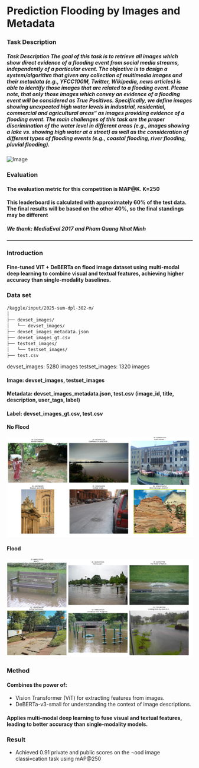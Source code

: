 # Prediction Flooding by Images and Metadata
### Task Description
##### Task Description The goal of this task is to retrieve all images which show direct evidence of a flooding event from social media streams, independently of a particular event. The objective is to design a system/algorithm that given any collection of multimedia images and their metadata (e.g., YFCC100M, Twitter, Wikipedia, news articles) is able to identify those images that are related to a flooding event. Please note, that only those images which convey an evidence of a flooding event will be considered as True Positives. Specifically, we define images showing unexpected high water levels in industrial, residential, commercial and agricultural areas“ as images providing evidence of a flooding event. The main challenges of this task are the proper discrimination of the water level in different areas (e.g., images showing a lake vs. showing high water at a street) as well as the consideration of different types of flooding events (e.g., coastal flooding, river flooding, pluvial flooding).

![Image](https://multimediaeval.github.io/2017-Multimedia-Satellite-Task/Preview_DIRSM.png)

### Evaluation
#### The evaluation metric for this competition is MAP@K. K=250
#### This leaderboard is calculated with approximately 60% of the test data. The final results will be based on the other 40%, so the final standings may be different
##### We thank: MediaEval 2017 and Pham Quang Nhat Minh
-----------------------------------------------------------------------------------------------------------------------------------------------------------------------------------------------------------------------------------------------------------------------------------------------
### Introduction
#### Fine-tuned ViT + DeBERTa on flood image dataset using multi-modal deep learning to combine visual and textual features, achieving higher accuracy than single-modality baselines.

### Data set
```
/kaggle/input/2025-sum-dpl-302-m/
│
├── devset_images/                       
│   └── devset_images/
├── devset_images_metadata.json       
├── devset_images_gt.csv            
├── testset_images/                   
│   └── testset_images/
├── test.csv                            

```
devset_images: 5280 images
testset_images: 1320 images
#### Image: devset_images, testset_images
#### Metadata: devset_images_metadata.json, test.csv (image_id, title, description, user_tags, label)
#### Label: devset_images_gt.csv, test.csv

#### No Flood
![Samplle Data/Screenshot%2025-08-05%142821.png](https://github.com/bachPN73/Prediction-Flooding-by-Images-and-Metadata/blob/main/Samplle%20Data/Screenshot%202025-08-05%20142821.png)
#### Flood
![Samplle Data/Screenshot%2025-08-05%142821.png](https://github.com/bachPN73/Prediction-Flooding-by-Images-and-Metadata/blob/main/Samplle%20Data/Screenshot%202025-08-05%20142826.png)


### Method
#### Combines the power of:
- Vision Transformer (ViT) for extracting features from images.
- DeBERTa-v3-small for understanding the context of image descriptions.
#### Applies multi-modal deep learning to fuse visual and textual features, leading to better accuracy than single-modality models.
### Result
- Achieved 0.91 private and public scores on the ¬ood image classi«cation task
using mAP@250
